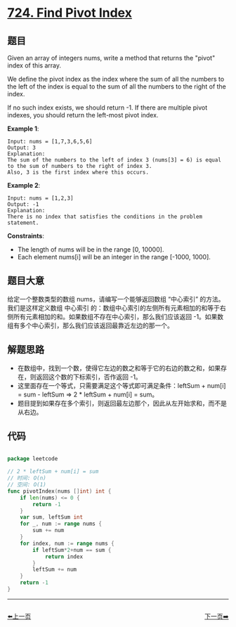 # [724. Find Pivot Index](https://leetcode.com/problems/find-pivot-index/)


## 题目

Given an array of integers nums, write a method that returns the "pivot" index of this array.

We define the pivot index as the index where the sum of all the numbers to the left of the index is equal to the sum of all the numbers to the right of the index.

If no such index exists, we should return -1. If there are multiple pivot indexes, you should return the left-most pivot index.

 

**Example 1**:

    Input: nums = [1,7,3,6,5,6]
    Output: 3
    Explanation:
    The sum of the numbers to the left of index 3 (nums[3] = 6) is equal to the sum of numbers to the right of index 3.
    Also, 3 is the first index where this occurs.

**Example 2**:

    Input: nums = [1,2,3]
    Output: -1
    Explanation:
    There is no index that satisfies the conditions in the problem statement.

**Constraints**:

- The length of nums will be in the range [0, 10000].
- Each element nums[i] will be an integer in the range [-1000, 1000].



## 题目大意

给定一个整数类型的数组 nums，请编写一个能够返回数组 “中心索引” 的方法。我们是这样定义数组 中心索引 的：数组中心索引的左侧所有元素相加的和等于右侧所有元素相加的和。如果数组不存在中心索引，那么我们应该返回 -1。如果数组有多个中心索引，那么我们应该返回最靠近左边的那一个。



## 解题思路

- 在数组中，找到一个数，使得它左边的数之和等于它的右边的数之和，如果存在，则返回这个数的下标索引，否作返回 -1。
- 这里面存在一个等式，只需要满足这个等式即可满足条件：leftSum + num[i] = sum - leftSum => 2 * leftSum + num[i] = sum。
- 题目提到如果存在多个索引，则返回最左边那个，因此从左开始求和，而不是从右边。

## 代码

```go

package leetcode

// 2 * leftSum + num[i] = sum
// 时间: O(n)
// 空间: O(1)
func pivotIndex(nums []int) int {
	if len(nums) <= 0 {
		return -1
	}
	var sum, leftSum int
	for _, num := range nums {
		sum += num
	}
	for index, num := range nums {
		if leftSum*2+num == sum {
			return index
		}
		leftSum += num
	}
	return -1
}

```

----------------------------------------------
<div style="display: flex;justify-content: space-between;align-items: center;">
<p><a href="https://books.halfrost.com/leetcode/ChapterFour/0721.Accounts-Merge/">⬅️上一页</a></p>
<p><a href="https://books.halfrost.com/leetcode/ChapterFour/0725.Split-Linked-List-in-Parts/">下一页➡️</a></p>
</div>
